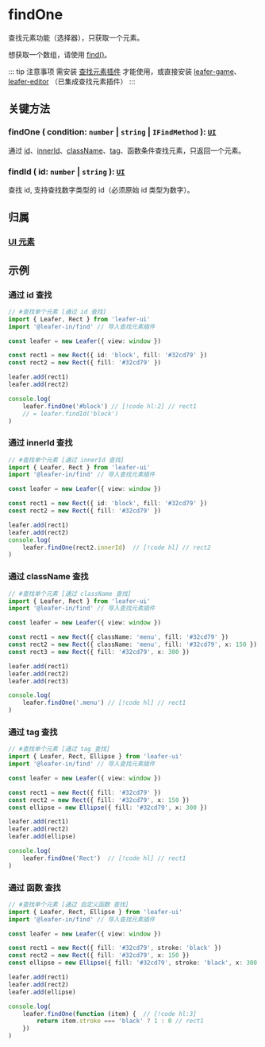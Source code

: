 # findOne

查找元素功能（选择器），只获取一个元素。

想获取一个数组，请使用 [find()](./find.md)。

::: tip 注意事项
需安装 [查找元素插件](/plugin/in/find/index.md) 才能使用，或直接安装 [leafer-game](/guide/install/game/start.md)、 [leafer-editor](/guide/install/editor/start.md) （已集成查找元素插件）
:::

## 关键方法

### findOne ( condition: `number` | `string` | `IFindMethod` ): [`UI`](/reference/display/UI.md)

通过 [id](/reference/UI/id.md)、[innerId](/reference/UI/innerId.md)、[className](/reference/UI/className.md)、[tag](/reference/UI/tag.md)、函数条件查找元素，只返回一个元素。

### findId ( id: `number` | `string` ): [`UI`](/reference/display/UI.md)

查找 id, 支持查找数字类型的 id（必须原始 id 类型为数字）。

## 归属

### [UI 元素](/reference/display/UI.md)

## 示例

### 通过 id 查找

```ts
// #查找单个元素 [通过 id 查找]
import { Leafer, Rect } from 'leafer-ui'
import '@leafer-in/find' // 导入查找元素插件

const leafer = new Leafer({ view: window })

const rect1 = new Rect({ id: 'block', fill: '#32cd79' })
const rect2 = new Rect({ fill: '#32cd79' })

leafer.add(rect1)
leafer.add(rect2)

console.log(
    leafer.findOne('#block') // [!code hl:2] // rect1
    // = leafer.findId('block') 
)
```

### 通过 innerId 查找

```ts
// #查找单个元素 [通过 innerId 查找]
import { Leafer, Rect } from 'leafer-ui'
import '@leafer-in/find' // 导入查找元素插件

const leafer = new Leafer({ view: window })

const rect1 = new Rect({ id: 'block', fill: '#32cd79' })
const rect2 = new Rect({ fill: '#32cd79' })

leafer.add(rect1)
leafer.add(rect2)
console.log(
    leafer.findOne(rect2.innerId)  // [!code hl] // rect2
)
```

### 通过 className 查找

```ts
// #查找单个元素 [通过 className 查找]
import { Leafer, Rect } from 'leafer-ui'
import '@leafer-in/find' // 导入查找元素插件

const leafer = new Leafer({ view: window })

const rect1 = new Rect({ className: 'menu', fill: '#32cd79' })
const rect2 = new Rect({ className: 'menu', fill: '#32cd79', x: 150 })
const rect3 = new Rect({ fill: '#32cd79', x: 300 })

leafer.add(rect1)
leafer.add(rect2)
leafer.add(rect3)

console.log(
    leafer.findOne('.menu') // [!code hl] // rect1
) 
```

### 通过 tag 查找

```ts
// #查找单个元素 [通过 tag 查找]
import { Leafer, Rect, Ellipse } from 'leafer-ui'
import '@leafer-in/find' // 导入查找元素插件

const leafer = new Leafer({ view: window })

const rect1 = new Rect({ fill: '#32cd79' })
const rect2 = new Rect({ fill: '#32cd79', x: 150 })
const ellipse = new Ellipse({ fill: '#32cd79', x: 300 })

leafer.add(rect1)
leafer.add(rect2)
leafer.add(ellipse)

console.log(
    leafer.findOne('Rect')  // [!code hl] // rect1
)
```

### 通过 函数 查找

```ts
// #查找单个元素 [通过 自定义函数 查找]
import { Leafer, Rect, Ellipse } from 'leafer-ui'
import '@leafer-in/find' // 导入查找元素插件

const leafer = new Leafer({ view: window })

const rect1 = new Rect({ fill: '#32cd79', stroke: 'black' })
const rect2 = new Rect({ fill: '#32cd79', x: 150 })
const ellipse = new Ellipse({ fill: '#32cd79', stroke: 'black', x: 300 })

leafer.add(rect1)
leafer.add(rect2)
leafer.add(ellipse)

console.log(
    leafer.findOne(function (item) {  // [!code hl:3] 
        return item.stroke === 'black' ? 1 : 0 // rect1
    })
)
```
